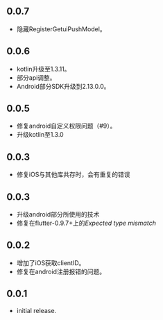 ## 0.0.7
* 隐藏RegisterGetuiPushModel。

## 0.0.6
* kotlin升级至1.3.11。
* 部分api调整。
* Android部分SDK升级到2.13.0.0。

## 0.0.5
* 修复android自定义权限问题（#9）。
* 升级kotlin至1.3.0

## 0.0.3
* 修复iOS与其他库共存时，会有重复的错误

## 0.0.3
* 升级android部分所使用的技术
* 修复在flutter-0.9.7+上的*Expected type mismatch*

## 0.0.2
* 增加了iOS获取clientID。
* 修复在android注册报错的问题。

## 0.0.1

* initial release.
